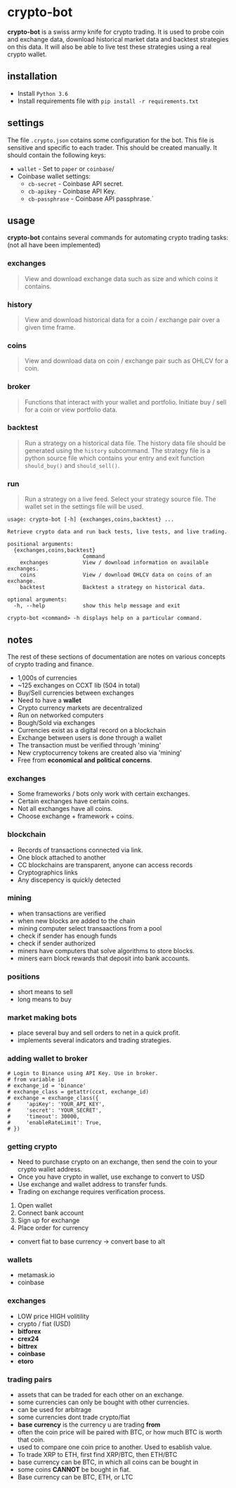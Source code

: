 # crypto-bot #
**crypto-bot** is a swiss army knife for crypto trading. It is
used to probe coin and exchange data, download historical 
market data and backtest strategies on this data. It will
also be able to live test these strategies using a real crypto
wallet.

## installation ##
* Install `Python 3.6`
* Install requirements file with 
  `pip install -r requirements.txt`


## settings ##
The file `.crypto.json` cotains some configuration for the bot.
This file is sensitive and specific to each trader. This should
be created manually. It should contain the following keys:

* `wallet` - Set to `paper` or `coinbase`/
* Coinbase wallet settings:
  * `cb-secret` - Coinbase API secret.
  * `cb-apikey` - Coinbase API Key.
  * `cb-passphrase` - Coinbase API passphrase.`


## usage ##
**crypto-bot** contains several commands for automating 
crypto trading tasks: (not all have been implemented)

### exchanges ###
> View and download exchange data such as size and which 
  coins it contains.

### history ###
> View and download historical data for a coin / exchange
  pair over a given time frame.

### coins ###
> View and download data on coin / exchange pair such as
  OHLCV for a coin. 

### broker ###
> Functions that interact with your wallet and portfolio.
  Initiate buy / sell for a coin or view portfolio data.

### backtest ###
> Run a strategy on a historical data file. The history data
  file should be generated using the `history` subcommand. The
  strategy file is a python source file which contains your
  entry and exit function `should_buy()` and `should_sell()`.

### run ###
> Run a strategy on a live feed. Select your strategy source
  file. The wallet set in the settings file will be used.


```
usage: crypto-bot [-h] {exchanges,coins,backtest} ...

Retrieve crypto data and run back tests, live tests, and live trading.     

positional arguments:
  {exchanges,coins,backtest}
                        Command
    exchanges           View / download information on available exchanges.
    coins               View / download OHLCV data on coins of an exchange.
    backtest            Backtest a strategy on historical data.

optional arguments:
  -h, --help            show this help message and exit

crypto-bot <command> -h displays help on a particular command.
```


## notes ##
The rest of these sections of documentation are notes on
various concepts of crypto trading and finance.

* 1,000s of currencies
* ~125 exchanges on CCXT lib (504 in total)
* Buy/Sell currencies between exchanges
* Need to have a **wallet**
* Crypto currency markets are decentralized
* Run on networked computers
* Bough/Sold via exchanges
* Currencies exist as a digital record on a blockchain
* Exchange between users is done through a wallet
* The transaction must be verified through 'mining'
* New cryptocurrency tokens are created also via 'mining'
* Free from **economical and political concerns**.


### exchanges ###
* Some frameworks / bots only work with certain exchanges.
* Certain exchanges have certain coins.
* Not all exchanges have all coins.
* Choose exchange + framework + coins.


### blockchain ###
* Records of transactions connected via link.
* One block attached to another
* CC blockchains are transparent, anyone can access records
* Cryptographics links
* Any discepency is quickly detected


### mining ###
* when transactions are verified
* when new blocks are added to the chain
* mining computer select transaactions from a pool
* check if sender has enough funds
* check if sender authorized
* miners have computers that solve algorithms to store blocks.
* miners earn block rewards that deposit into bank accounts.


### positions ###
* short means to sell
* long means to buy


### market making bots ###
* place several buy and sell orders to net in a quick profit.
* implements several indicators and trading strategies.


### adding wallet to broker ###
```
# Login to Binance using API Key. Use in broker.
# from variable id
# exchange_id = 'binance'
# exchange_class = getattr(ccxt, exchange_id)
# exchange = exchange_class({
#     'apiKey': 'YOUR_API_KEY',
#     'secret': 'YOUR_SECRET',
#     'timeout': 30000,
#     'enableRateLimit': True,
# })
```


### getting crypto ###
* Need to purchase crypto on an exchange, then send the coin to 
  your crypto wallet address.
* Once you have crypto in wallet, use exchange to convert to USD
* Use exchange and wallet address to transfer funds.
* Trading on exchange requires verification process.

1. Open wallet
2. Connect bank account
3. Sign up for exchange
4. Place order for currency

* convert fiat to base currency -> convert base to alt


### wallets ###
* metamask.io
* coinbase


### exchanges ###
* LOW price HIGH volitility
* crypto / fiat (USD)
* **bitforex**
* **crex24**
* **bittrex**
* **coinbase**
* **etoro**


### trading pairs ###
* assets that can be traded for each other on an exchange.
* some currencies can only be bought with other currencies.
* can be used for arbitrage
* some currencies dont trade crypto/fiat
* **base currency** is the currency u are trading **from**
* often the coin price will be paired with BTC, or how much
  BTC is worth that coin.
* used to compare one coin price to another. Used to esablish
  value.
* To trade XRP to ETH, first find XRP/BTC, then ETH/BTC
* base currency can be BTC, in which all coins can be bought in
* some coins **CANNOT** be bought in fiat.
* Base currency can be BTC, ETH, or LTC